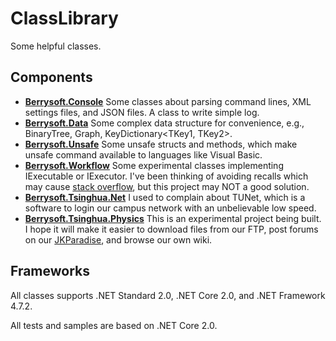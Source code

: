 # ClassLibrary
Some helpful classes.
## Components
* [**Berrysoft.Console**](https://github.com/Berrysoft/ClassLibrary/tree/master/src/Berrysoft.Console)
Some classes about parsing command lines, XML settings files, and JSON files. A class to write simple log.
* [**Berrysoft.Data**](https://github.com/Berrysoft/ClassLibrary/tree/master/src/Berrysoft.Data)
Some complex data structure for convenience, e.g., BinaryTree<T>, Graph<T>, KeyDictionary<TKey1, TKey2>.
* [**Berrysoft.Unsafe**](https://github.com/Berrysoft/ClassLibrary/tree/master/src/Berrysoft.Unsafe)
Some unsafe structs and methods, which make unsafe command available to languages like Visual Basic.
* [**Berrysoft.Workflow**](https://github.com/Berrysoft/ClassLibrary/tree/master/src/Berrysoft.Workflow)
Some experimental classes implementing IExecutable or IExecutor.
I've been thinking of avoiding recalls which may cause [stack overflow](https://stackoverflow.com/), but this project may NOT a good solution.
* [**Berrysoft.Tsinghua.Net**](https://github.com/Berrysoft/ClassLibrary/tree/master/src/Berrysoft.Tsinghua.Net)
I used to complain about TUNet, which is a software to login our campus network with an unbelievable low speed.
* [**Berrysoft.Tsinghua.Physics**](https://github.com/Berrysoft/ClassLibrary/tree/master/src/Berrysoft.Tsinghua.Physics)
This is an experimental project being built.
I hope it will make it easier to download files from our FTP, post forums on our [JKParadise](http://jkparadise.space/), and browse our own wiki.
## Frameworks
All classes supports .NET Standard 2.0, .NET Core 2.0, and .NET Framework 4.7.2.

All tests and samples are based on .NET Core 2.0.

